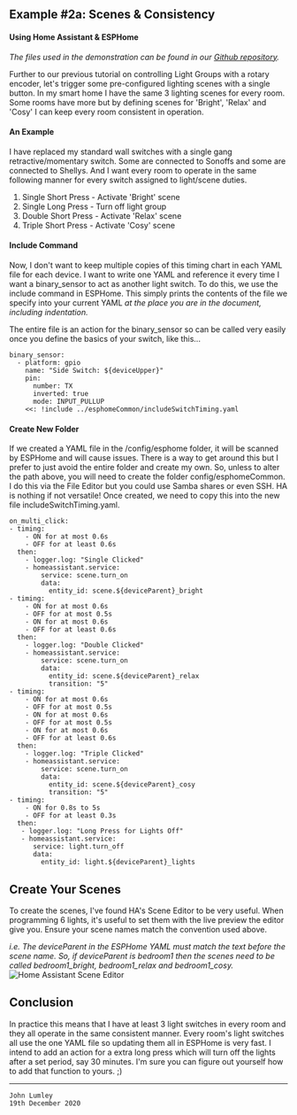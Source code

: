 ## Example #2a: Scenes & Consistency
#### Using Home Assistant & ESPHome

*The files used in the demonstration can be found in our [Github repository](https://github.com/ioios-io/demos).*

Further to our previous tutorial on controlling Light Groups with a rotary encoder, let's trigger some pre-configured lighting scenes with a single button. In my smart home I have the same 3 lighting scenes for every room. Some rooms have more but by defining scenes for 'Bright', 'Relax' and 'Cosy' I can keep every room consistent in operation.

#### An Example
I have replaced my standard wall switches with a single gang retractive/momentary switch. Some are connected to Sonoffs and some are connected to Shellys. And I want every room to operate in the same following manner for every switch assigned to light/scene duties.
1) Single Short Press - Activate 'Bright' scene
2) Single Long Press - Turn off light group
3) Double Short Press - Activate 'Relax' scene
4) Triple Short Press - Activate 'Cosy' scene

#### Include Command
Now, I don't want to keep multiple copies of this timing chart in each YAML file for each device. I want to write one YAML and reference it every time I want a binary_sensor to act as another light switch. To do this, we use the include command in ESPHome. This simply prints the contents of the file we specify into your current YAML *at the place you are in the document, including indentation.*

The entire file is an action for the binary_sensor so can be called very easily once you define the basics of your switch, like this...
```
binary_sensor:
  - platform: gpio
    name: "Side Switch: ${deviceUpper}"
    pin:
      number: TX
      inverted: true
      mode: INPUT_PULLUP
    <<: !include ../esphomeCommon/includeSwitchTiming.yaml
```
#### Create New Folder
If we created a YAML file in the /config/esphome folder, it will be scanned by ESPHome and will cause issues. There is a way to get around this but I prefer to just avoid the entire folder and create my own. So, unless to alter the path above, you will need to create the folder config/esphomeCommon. I do this via the File Editor but you could use Samba shares or even SSH. HA is nothing if not versatile!
Once created, we need to copy this into the new file includeSwitchTiming.yaml.

```
on_multi_click:
- timing:
    - ON for at most 0.6s
    - OFF for at least 0.6s
  then:
    - logger.log: "Single Clicked"
    - homeassistant.service:
        service: scene.turn_on
        data:
          entity_id: scene.${deviceParent}_bright
- timing:
    - ON for at most 0.6s
    - OFF for at most 0.5s
    - ON for at most 0.6s
    - OFF for at least 0.6s
  then:
    - logger.log: "Double Clicked"
    - homeassistant.service:
        service: scene.turn_on
        data:
          entity_id: scene.${deviceParent}_relax
          transition: "5"
- timing:
    - ON for at most 0.6s
    - OFF for at most 0.5s
    - ON for at most 0.6s
    - OFF for at most 0.5s
    - ON for at most 0.6s
    - OFF for at least 0.6s
  then:
    - logger.log: "Triple Clicked"
    - homeassistant.service:
        service: scene.turn_on
        data:
          entity_id: scene.${deviceParent}_cosy
          transition: "5"
- timing:
    - ON for 0.8s to 5s
    - OFF for at least 0.3s
  then:
   - logger.log: "Long Press for Lights Off"
   - homeassistant.service:
      service: light.turn_off
      data:
        entity_id: light.${deviceParent}_lights
```

## Create Your Scenes
To create the scenes, I've found HA's Scene Editor to be very useful. When programming 6 lights, it's useful to set them with the live preview the editor give you. Ensure your scene names match the convention used above. 

*i.e. The deviceParent in the ESPHome YAML must match the text before the scene name. So, if deviceParent is bedroom1 then the scenes need to be called bedroom1_bright, bedroom1_relax and bedroom1_cosy.*
![Home Assistant Scene Editor](https://raw.githubusercontent.com/ioios-io/demos/main/Home%20Assistant%20with%20ESPHome/assets/SceneEditor.png)

## Conclusion
In practice this means that I have at least 3 light switches in every room and they all operate in the same consistent manner. Every room's light switches all use the one YAML file so updating them all in ESPHome is very fast. I intend to add an action for a extra long press which will turn off the lights after a set period, say 30 minutes. I'm sure you can figure out yourself how to add that function to yours. ;)

___

```
John Lumley
19th December 2020
```